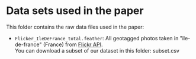 # Data sets used in the paper

This folder contains the raw data files used in the paper:

* `Flicker_IleDeFrance_total.feather`: All geotagged photos taken in "ile-de-france" (France) from [Flickr API](https://www.flickr.com/services/api/).  
You can download a subset of our dataset in this folder: subset.csv

